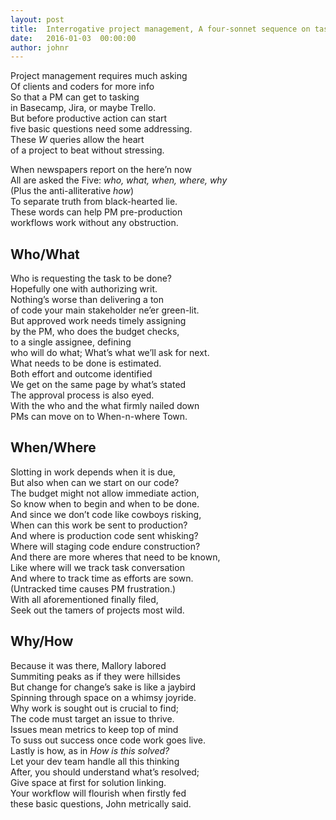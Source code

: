 ```yaml
---
layout: post
title:  Interrogative project management, A four-sonnet sequence on task-level discovery
date:   2016-01-03  00:00:00
author: johnr
---
```


Project management requires much asking  
Of clients and coders for more info  
So that a PM can get to tasking  
in Basecamp, Jira, or maybe Trello.  
But before productive action can start  
five basic questions need some addressing.  
These _W_ queries allow the heart  
of a project to beat without stressing.  

When newspapers report on the here’n now  
All are asked the Five: _who, what, when, where, why_  
(Plus the anti-alliterative _how_)  
To separate truth from black-hearted lie.  
These words can help PM pre-production  
workflows work without any obstruction.  

## Who/What
Who is requesting the task to be done?  
Hopefully one with authorizing writ.  
Nothing’s worse than delivering a ton  
of code your main stakeholder ne’er green-lit.  
But approved work needs timely assigning  
by the PM, who does the budget checks,  
to a single assignee, defining  
who will do what; What’s what we’ll ask for next.  
What needs to be done is estimated.  
Both effort and outcome identified  
We get on the same page by what’s stated  
The approval process is also eyed.  
With the who and the what firmly nailed down  
PMs can move on to When-n-where Town.  

## When/Where
Slotting in work depends when it is due,  
But also when can we start on our code?  
The budget might not allow immediate action,  
So know when to begin and when to be done.  
And since we don’t code like cowboys risking,  
When can this work be sent to production?  
And where is production code sent whisking?  
Where will staging code endure construction?  
And there are more wheres that need to be known,  
Like where will we track task conversation  
And where to track time as efforts are sown.  
(Untracked time causes PM frustration.)  
With all aforementioned finally filed,  
Seek out the tamers of projects most wild.  

## Why/How
Because it was there, Mallory labored  
Summiting peaks as if they were hillsides  
But change for change’s sake is like a jaybird  
Spinning through space on a whimsy joyride.  
Why work is sought out is crucial to find;  
The code must target an issue to thrive.  
Issues mean metrics to keep top of mind  
To suss out success once code work goes live.  
Lastly is how, as in _How is this solved?_  
Let your dev team handle all this thinking  
After, you should understand what’s resolved;  
Give space at first for solution linking.  
Your workflow will flourish when firstly fed  
these basic questions, John metrically said.
